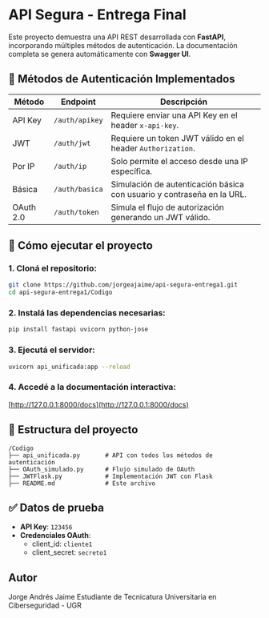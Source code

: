 # API Segura - Entrega Final

Este proyecto demuestra una API REST desarrollada con **FastAPI**, incorporando múltiples métodos de autenticación. La documentación completa se genera automáticamente con **Swagger UI**.

## 🔐 Métodos de Autenticación Implementados

| Método    | Endpoint        | Descripción                                                                  |
|-----------|-----------------|------------------------------------------------------------------------------|
| API Key   | `/auth/apikey`  | Requiere enviar una API Key en el header `x-api-key`.                        |
| JWT       | `/auth/jwt`     | Requiere un token JWT válido en el header `Authorization`.                  |
| Por IP    | `/auth/ip`      | Solo permite el acceso desde una IP específica.                              |
| Básica    | `/auth/basica`  | Simulación de autenticación básica con usuario y contraseña en la URL.      |
| OAuth 2.0 | `/auth/token`   | Simula el flujo de autorización generando un JWT válido.                    |

## 🚀 Cómo ejecutar el proyecto

### 1. Cloná el repositorio:

```bash
git clone https://github.com/jorgeajaime/api-segura-entrega1.git
cd api-segura-entrega1/Codigo
```

### 2. Instalá las dependencias necesarias:

```bash
pip install fastapi uvicorn python-jose
```

### 3. Ejecutá el servidor:

```bash
uvicorn api_unificada:app --reload
```

### 4. Accedé a la documentación interactiva:

[http://127.0.0.1:8000/docs](http://127.0.0.1:8000/docs)

## 📂 Estructura del proyecto

```
/Codigo
├── api_unificada.py       # API con todos los métodos de autenticación
├── OAuth_simulado.py      # Flujo simulado de OAuth
├── JWTFlask.py            # Implementación JWT con Flask
├── README.md              # Este archivo
```

## ✅ Datos de prueba

- **API Key**: `123456`
- **Credenciales OAuth**:
  - client_id: `cliente1`
  - client_secret: `secreto1`



## Autor
Jorge Andrés Jaime
Estudiante de Tecnicatura Universitaria en Ciberseguridad - UGR
